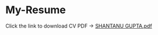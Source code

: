 # My-Resume

Click the link to download CV PDF -> [SHANTANU GUPTA.pdf](https://github.com/Shantanugupta43/My-Resume/files/9537149/SHANTANU.GUPTA.pdf)



